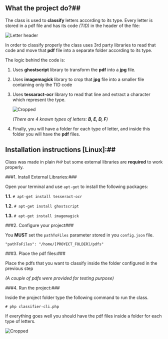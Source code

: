 ## What the project do?##

The class is used to **classify** letters according to its type. Every letter is stored in a pdf file and has its code _(TID)_ in the header of the file:

![Letter header](https://s3-us-west-2.amazonaws.com/joelmora.s3/letter-header.png)

In order to classify properly the class uses 3rd party libraries to read that code and move that **pdf** file into a separate folder according to its type.

The logic behind the code is:

1. Uses **ghostscript** library to transform the **pdf** into a **jpg** file.

2. Uses **imagemagick** library to crop that **jpg** file into a smaller file containing only the TID code

3. Uses **tessaract-ocr** library to read that line and extract a character which represent the type.

    ![Cropped](https://s3-us-west-2.amazonaws.com/joelmora.s3/cropped.jpg)

    _(There are 4 known types of letters: **B, E, D, F**)_

4. Finally, you will have a folder for each type of letter, and inside this folder you will have the **pdf** files.


## Installation instructions [Linux]:##

Class was made in plain `PHP` but some external libraries are **required** to work properly.

###1. Install External Libraries:###

Open your terminal and use `apt-get` to install the following packages:


**1.1.** `# apt-get install tesseract-ocr`

**1.2.** `# apt-get install ghostscript`

**1.3.** `# apt-get install imagemagick`



###2.  Configure your project###

You **MUST** set the `pathToFiles` parameter stored in you `config.json` file.

```
"pathToFiles": "/home/[PROYECT_FOLDER]/pdfs"
```

###3.  Place the pdf files:###

Place the pdfs that you want to classify inside the folder configured in the previous step

_(A couple of pdfs were provided for testing purpose)_

###4.  Run the project:###

Inside the project folder type the following command to run the class.

`# php classifier-cli.php`

If everything goes well you should have the pdf files inside a folder for each type of letters.

![Cropped](https://s3-us-west-2.amazonaws.com/joelmora.s3/final-folders.png)

